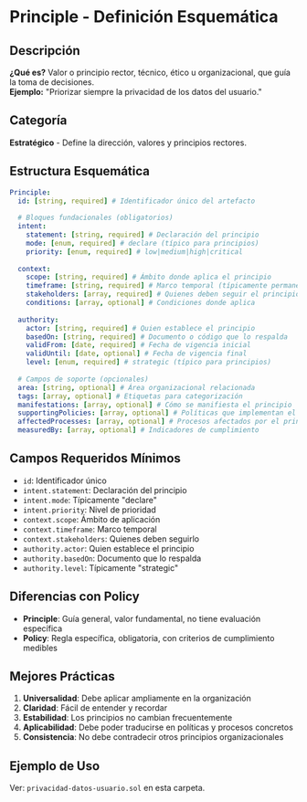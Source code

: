 # Principle - Definición Esquemática

## Descripción
**¿Qué es?** Valor o principio rector, técnico, ético u organizacional, que guía la toma de decisiones.  
**Ejemplo:** "Priorizar siempre la privacidad de los datos del usuario."

## Categoría
**Estratégico** - Define la dirección, valores y principios rectores.

## Estructura Esquemática

```yaml
Principle:
  id: [string, required] # Identificador único del artefacto
  
  # Bloques fundacionales (obligatorios)
  intent:
    statement: [string, required] # Declaración del principio
    mode: [enum, required] # declare (típico para principios)
    priority: [enum, required] # low|medium|high|critical
  
  context:
    scope: [string, required] # Ámbito donde aplica el principio
    timeframe: [string, required] # Marco temporal (típicamente permanente)
    stakeholders: [array, required] # Quienes deben seguir el principio
    conditions: [array, optional] # Condiciones donde aplica
  
  authority:
    actor: [string, required] # Quien establece el principio
    basedOn: [string, required] # Documento o código que lo respalda
    validFrom: [date, required] # Fecha de vigencia inicial
    validUntil: [date, optional] # Fecha de vigencia final
    level: [enum, required] # strategic (típico para principios)
  
  # Campos de soporte (opcionales)
  area: [string, optional] # Área organizacional relacionada
  tags: [array, optional] # Etiquetas para categorización
  manifestations: [array, optional] # Cómo se manifiesta el principio
  supportingPolicies: [array, optional] # Políticas que implementan el principio
  affectedProcesses: [array, optional] # Procesos afectados por el principio
  measuredBy: [array, optional] # Indicadores de cumplimiento
```

## Campos Requeridos Mínimos
- `id`: Identificador único
- `intent.statement`: Declaración del principio
- `intent.mode`: Típicamente "declare"
- `intent.priority`: Nivel de prioridad
- `context.scope`: Ámbito de aplicación
- `context.timeframe`: Marco temporal
- `context.stakeholders`: Quienes deben seguirlo
- `authority.actor`: Quien establece el principio
- `authority.basedOn`: Documento que lo respalda
- `authority.level`: Típicamente "strategic"

## Diferencias con Policy
- **Principle**: Guía general, valor fundamental, no tiene evaluación específica
- **Policy**: Regla específica, obligatoria, con criterios de cumplimiento medibles

## Mejores Prácticas
1. **Universalidad**: Debe aplicar ampliamente en la organización
2. **Claridad**: Fácil de entender y recordar
3. **Estabilidad**: Los principios no cambian frecuentemente
4. **Aplicabilidad**: Debe poder traducirse en políticas y procesos concretos
5. **Consistencia**: No debe contradecir otros principios organizacionales

## Ejemplo de Uso
Ver: `privacidad-datos-usuario.sol` en esta carpeta. 